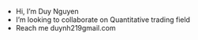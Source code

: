 - Hi, I’m Duy Nguyen
- I’m looking to collaborate on Quantitative trading field
- Reach me duynh219gmail.com

<!---
duyng219/duyng219 is a ✨ special ✨ repository because its `README.md` (this file) appears on your GitHub profile.
You can click the Preview link to take a look at your changes.
--->
